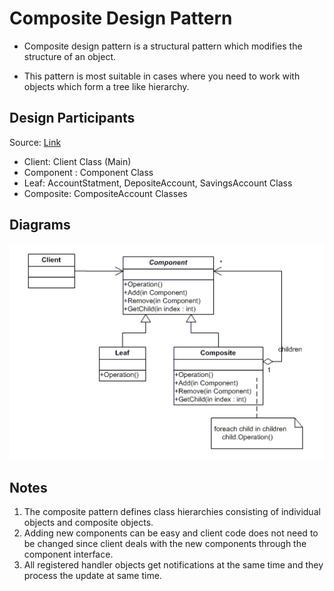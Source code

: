 # Composite Design Pattern

* Composite design pattern is a structural pattern which modifies the structure of an object.

* This pattern is most suitable in cases where you need to work with objects which form a tree like hierarchy.

## Design Participants

Source: [Link](https://howtodoinjava.com/design-patterns/structural/composite-design-pattern/)

* Client: Client Class (Main)
* Component : Component Class
* Leaf: AccountStatment, DepositeAccount, SavingsAccount Class
* Composite: CompositeAccount Classes

## Diagrams

![UML](UML\composite-design-pattern.png)


## Notes

1) The composite pattern defines class hierarchies consisting of individual objects and composite objects.
2) Adding new components can be easy and client code does not need to be changed since client deals with the new components through the component interface.
3) All registered handler objects get notifications at the same time and they process the update at same time.
